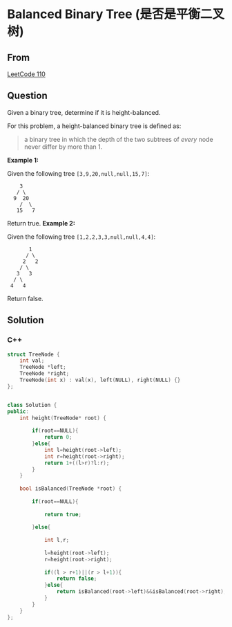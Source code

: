 # Balanced Binary Tree (是否是平衡二叉树)



## From



[LeetCode 110](https://leetcode.com/problems/balanced-binary-tree/description/)





## Question

Given a binary tree, determine if it is height-balanced.

For this problem, a height-balanced binary tree is defined as:

> a binary tree in which the depth of the two subtrees of *every* node never differ by more than 1.

**Example 1:**

Given the following tree `[3,9,20,null,null,15,7]`:

```
    3
   / \
  9  20
    /  \
   15   7
```

Return true.
**Example 2:**

Given the following tree `[1,2,2,3,3,null,null,4,4]`:

```
       1
      / \
     2   2
    / \
   3   3
  / \
 4   4

```

Return false.



## Solution  



### C++

```c++
struct TreeNode {
    int val;
    TreeNode *left;
    TreeNode *right;
    TreeNode(int x) : val(x), left(NULL), right(NULL) {}
};


class Solution {
public:
    int height(TreeNode* root) {
        
        if(root==NULL){
            return 0;
        }else{
            int l=height(root->left);
            int r=height(root->right);
            return 1+((l>r)?l:r);
        }
    }
    
    bool isBalanced(TreeNode *root) {
        
        if(root==NULL){
            
            return true;
            
        }else{
            
            int l,r;
            
            l=height(root->left);
            r=height(root->right);
            
            if((l > r+1)||(r > l+1)){
                return false;
            }else{
                return isBalanced(root->left)&&isBalanced(root->right);
            }
        }
    }
};

```

